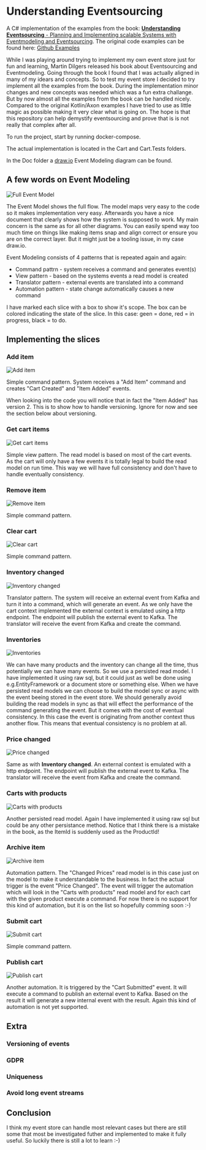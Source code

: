 # Understanding Eventsourcing

A C# implementation of the examples from the book: [**Understanding Eventsourcing** - Planning and Implementing scalable Systems with Eventmodeling and Eventsourcing](https://leanpub.com/eventmodeling-and-eventsourcing).
The original code examples can be found here: [Github Examples](https://github.com/dilgerma/eventsourcing-book)

While I was playing around trying to implement my own event store just for fun and learning, Martin Dilgers released his book about Eventsourcing and Eventmodeling. Going through the book I found that I was actually aligned in many of my idears and concepts. So to test my event store I decided to try implement all the examples from the book. During the implementation minor changes and new concepts was needed which was a fun extra challange. But by now almost all the examples from the book can be handled nicely. Compared to the original Kotlin/Axon examples I have tried to use as little magic as possible making it very clear what is going on. The hope is that this repository can help demystify eventsourcing and prove that is is not really that complex after all.

To run the project, start by running docker-compose.

The actual implementation is located in the Cart and Cart.Tests folders.

In the Doc folder a [draw.io](https://www.drawio.com/) Event Modeling diagram can be found.

## A few words on Event Modeling

<img src="./Docs/images/full_event_model.PNG" alt="Full Event Model"/>

The Event Model shows the full flow. The model maps very easy to the code so it makes implementation very easy. Afterwards you have a nice document that clearly shows how the system is supposed to work. My main concern is the same as for all other diagrams. You can easily spend way too much time on things like making items snap and align correct or ensure you are on the correct layer. But it might just be a tooling issue, in my case draw.io.

Event Modeling consists of 4 patterns that is repeated again and again:
- Command pattrn - system receives a command and generates event(s)
- View pattern - based on the systems events a read model is created
- Translator pattern - external events are translated into a command
- Automation pattern - state change automatically causes a new command

I have marked each slice with a box to show it's scope. The box can be colored indicating the state of the slice. In this case: geen = done, red = in progress, black = to do.

## Implementing the slices

### Add item

<img src="./Docs/images/add_item.PNG" alt="Add item"/>

Simple command pattern. System receives a "Add Item" command and creates "Cart Created" and "Item Added" events.

When looking into the code you will notice that in fact the "Item Added" has version 2. This is to show how to handle versioning. Ignore for now and see the section below about versioning.

### Get cart items

<img src="./Docs/images/cart_ietms.PNG" alt="Get cart items"/>

Simple view pattern. The read model is based on most of the cart events. As the cart will only have a few events it is totally legal to build the read model on run time. This way we will have full consistency and don't have to handle eventually consistency.

### Remove item

<img src="./Docs/images/remove_item.PNG" alt="Remove item"/>

Simple command pattern.

### Clear cart

<img src="./Docs/images/clear_cart.PNG" alt="Clear cart"/>

Simple command pattern.

### Inventory changed

<img src="./Docs/images/inventory_changed.PNG" alt="Inventory changed"/>

Translator pattern. The system will receive an external event from Kafka and turn it into a command, which will generate an event.
As we only have the cart context implemented the external context is emulated using a http endpoint. The endpoint will publish the external event to Kafka. The translator will receive the event from Kafka and create the command.

### Inventories

<img src="./Docs/images/inventories.PNG" alt="Inventories"/>

We can have many products and the inventory can change all the time, thus potentially we can have many events. So we use a persisted read model. I have implemented it using raw sql, but it could just as well be done using e.g.EntityFramework or a document store or something else.
When we have persisted read models we can choose to build the model sync or async with the event beeing stored in the event store. We should generally avoid building the read models in sync as that will effect the performance of the command generating the event. But it comes with the cost of eventual consistency. In this case the event is originating from another context thus another flow. This means that eventual consistency is no problem at all.

### Price changed

<img src="./Docs/images/price_changed.PNG" alt="Price changed"/>

Same as with **Inventory changed**. An external context is emulated with a http endpoint. The endpoint will publish the external event to Kafka. The translator will receive the event from Kafka and create the command.

### Carts with products

<img src="./Docs/images/carts_with_products.PNG" alt="Carts with products"/>

Another persisted read model. Again I have implemented it using raw sql but could be any other persistance method.
Notice that I think there is a mistake in the book, as the ItemId is suddenly used as the ProductId!

### Archive item

<img src="./Docs/images/archive_item.PNG" alt="Archive item"/>

Automation pattern. The "Changed Prices" read model is in this case just on the model to make it understandable to the business. In fact the actual trigger is the event "Price Changed". The event will trigger the automation which will look in the "Carts with products" read model and for each cart with the given product execute a command.
For now there is no support for this kind of automation, but it is on the list so hopefully comming soon :-)

### Submit cart

<img src="./Docs/images/submit_cart.PNG" alt="Submit cart"/>

Simple command pattern.

### Publish cart

<img src="./Docs/images/publish_cart.PNG" alt="Publish cart"/>

Another automation. It is triggered by the "Cart Submitted" event. It will execute a command to publish an external event to Kafka. Based on the result it will generate a new internal event with the result.
Again this kind of automation is not yet supported.

## Extra

### Versioning of events

### GDPR

### Uniqueness

### Avoid long event streams

## Conclusion

I think my event store can handle most relevant cases but there are still some that most be investigated futher and implemented to make it fully useful. So luckily there is still a lot to learn :-)

